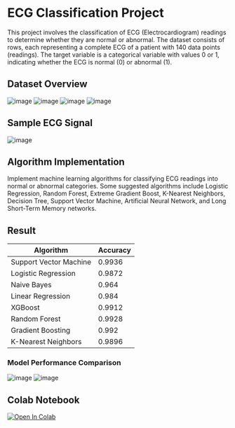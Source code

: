 # ECG Classification Project

This project involves the classification of ECG (Electrocardiogram) readings to determine whether they are normal or abnormal. The dataset consists of rows, each representing a complete ECG of a patient with 140 data points (readings). The target variable is a categorical variable with values 0 or 1, indicating whether the ECG is normal (0) or abnormal (1).

## Dataset Overview
![image](https://github.com/amiruzzaman1/Heart-Disease-Detection-with-ECG/assets/68743925/6acee237-0615-4308-b7e7-7aa4b979aa02)
![image](https://github.com/amiruzzaman1/Heart-Disease-Detection-with-ECG/assets/68743925/58507133-fc1b-4bc1-9b8c-187d40476eea)
![image](https://github.com/amiruzzaman1/Heart-Disease-Detection-with-ECG/assets/68743925/25fcea00-146f-4c18-9acf-c8094b0d88bb)
![image](https://github.com/amiruzzaman1/Heart-Disease-Detection-with-ECG/assets/68743925/5d7002bc-e681-4d39-9a98-cd560261be3c)

## Sample ECG Signal
![image](https://github.com/amiruzzaman1/Heart-Disease-Detection-with-ECG/assets/68743925/7084952d-91a3-4c7c-aa7d-6e8be6a77c86)


## Algorithm Implementation

Implement machine learning algorithms for classifying ECG readings into normal or abnormal categories. Some suggested algorithms include Logistic Regression, Random Forest, Extreme Gradient Boost, K-Nearest Neighbors, Decision Tree, Support Vector Machine, Artificial Neural Network, and Long Short-Term Memory networks.


## Result

| Algorithm              | Accuracy |
|------------------------|----------|
| Support Vector Machine | 0.9936   |
| Logistic Regression    | 0.9872   |
| Naive Bayes            | 0.964    |
| Linear Regression      | 0.984    |
| XGBoost                | 0.9912   |
| Random Forest          | 0.9928   |
| Gradient Boosting      | 0.992    |
| K-Nearest Neighbors    | 0.9896   |

### Model Performance Comparison
![image](https://github.com/amiruzzaman1/Heart-Disease-Detection-with-ECG/assets/68743925/1604dc00-a043-4ed1-bd18-9bf6dc766d38)
![image](https://github.com/amiruzzaman1/Heart-Disease-Detection-with-ECG/assets/68743925/c9436334-2263-48bc-bcf7-04a1afaef08e)

## Colab Notebook

[![Open In Colab](https://colab.research.google.com/assets/colab-badge.svg)](https://colab.research.google.com/drive/1D3ie2joEcyNI5AJddHxkIQ411FhxcvsR?usp=sharing)
